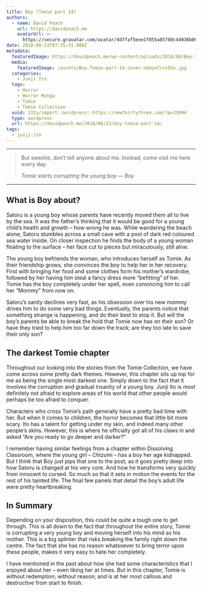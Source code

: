 ```yaml
---
title: Boy (Tomie part 14)
authors:
  - name: David Peach
    url: https://davidpeach.me
    avatarUrl: >-
      https://secure.gravatar.com/avatar/4d7faf5eee1f055a85788c44936b8995eaab6dfb004e7854ec747ccb272e91ee?s=96&d=mm&r=g
date: 2018-08-23T07:35:31.000Z
metadata:
  featuredImage: https://davidpeach.me/wp-content/uploads/2018/08/Boy-Tomie-part-14-cover.jpg
  media:
    featuredImage: /assets/Boy-Tomie-part-14-cover-nkbzwTrvx5Us.jpg
  categories:
    - Junji Ito
  tags:
    - Horror
    - Horror Manga
    - Tomie
    - Tomie Collection
  uuid: 11ty/import::wordpress::https://newthirtythree.com/?p=33094
  type: wordpress
  url: https://davidpeach.me/2018/08/23/boy-tomie-part-14/
tags:
  - junji-ito
---
```

* * *

> But sweetie, don’t tell anyone about me. Instead, come visit me here every day.
> 
> <cite>Tomie starts corrupting the young boy — Boy</cite>

* * *

## What is Boy about?

Satoru is a young boy whose parents have recently moved them all to live by the sea. It was the father’s thinking that it would be good for a young child’s health and growth – how wrong he was. While wandering the beach alone, Satoru stumbles across a small cave with a pool of dark red coloured sea water inside. On closer inspection he finds the body of a young woman floating to the surface – her face cut to pieces but miraculously, still alive.

The young boy befriends the woman, who introduces herself as Tomie. As their friendship grows, she convinces the boy to help her in her recovery. First with bringing her food and some clothes form his mother’s wardrobe, followed by her having him steal a fancy dress more “befitting” of her. Tomie has the boy completely under her spell, even convincing him to call her “Mommy” from now on.

Satoru’s sanity declines very fast, as his obsession over his new mommy drives him to do some very bad things. Eventually, the parents notice that something strange is happening, and do their best to stop it. But will the boy’s parents be able to break the hold that Tomie now has on their son? Or have they tried to help him too far down the track; are they too late to save their only son?

## The darkest Tomie chapter

Throughout our looking into the stories from the Tomie Collection, we have come across some pretty dark themes. However, this chapter sits up top for me as being the single most darkest one. Simply down to the fact that it involves the corruption and gradual insanity of a young boy. Junji Ito is most definitely not afraid to explore areas of his world that other people would perhaps be too afraid to conquer.

Characters who cross Tomie’s path generally have a pretty bad time with her. But when it comes to children, the horror becomes that little bit more scary. Ito has a talent for getting under my skin, and indeed many other people’s skins. However, this is where he officially got all of his claws in and asked “Are you ready to go deeper and darker?”

I remember having similar feelings from a chapter within Dissolving Classroom, where the young girl – Chizumi – has a boy her age kidnapped. But I think that Boy just pips that one to the post, as it goes pretty deep into how Satoru is changed at his very core. And how he transforms very quickly from innocent to cursed. So much so that it sets in motion the events for the rest of his tainted life. The final few panels that detail the boy’s adult life were pretty heartbreaking.

## In Summary

Depending on your disposition, this could be quite a tough one to get through. This is all down to the fact that throughout the entire story, Tomie is corrupting a very young boy and moving herself into his mind as his mother. This is a big splinter that risks breaking the family right down the centre. The fact that she has no reason whatsoever to bring terror upon these people, makes it very easy to hate her completely.

I have mentioned in the past about how she had some characteristics that I enjoyed about her – even liking her at times. But in this chapter, Tomie is without redemption; without reason; and is at her most callous and destructive from start to finish.